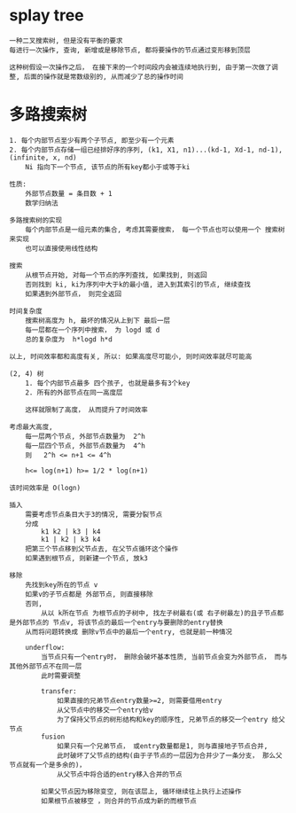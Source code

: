 # splay tree
    一种二叉搜索树, 但是没有平衡的要求
    每进行一次操作, 查询, 新增或是移除节点, 都将要操作的节点通过变形移到顶层

    这种树假设一次操作之后， 在接下来的一个时间段内会被连续地执行到, 由于第一次做了调整, 后面的操作就是常数级别的, 从而减少了总的操作时间

# 多路搜索树
    1. 每个内部节点至少有两个子节点, 即至少有一个元素
    2. 每个内部节点存储一组已经排好序的序列, (k1, X1, n1)...(kd-1, Xd-1, nd-1), (infinite, x, nd)
        Ni 指向下一个节点, 该节点的所有key都小于或等于ki

    性质:
        外部节点数量 = 条目数 + 1
        数学归纳法

    多路搜索树的实现
        每个内部节点是一组元素的集合, 考虑其需要搜索， 每一个节点也可以使用一个 搜索树 来实现
        也可以直接使用线性结构

    搜索
        从根节点开始, 对每一个节点的序列查找, 如果找到, 则返回
        否则找到 ki, ki为序列中大于k的最小值, 进入到其索引的节点, 继续查找
        如果遇到外部节点， 则完全返回

    时间复杂度
        搜索树高度为 h, 最坏的情况从上到下 最后一层
        每一层都在一个序列中搜索， 为 logd 或 d
        总的复杂度为  h*logd h*d

    以上, 时间效率都和高度有关, 所以: 如果高度尽可能小, 则时间效率就尽可能高

    (2, 4) 树
        1. 每个内部节点最多 四个孩子, 也就是最多有3个key
        2. 所有的外部节点在同一高度层

        这样就限制了高度， 从而提升了时间效率

    考虑最大高度,
        每一层两个节点, 外部节点数量为  2^h
        每一层四个节点, 外部节点数量为  4^h
        则   2^h <= n+1 <= 4^h

        h<= log(n+1) h>= 1/2 * log(n+1)

    该时间效率是 O(logn)

    插入
        需要考虑节点条目大于3的情况, 需要分裂节点
        分成
            k1 k2 | k3 | k4
            k1 | k2 | k3 k4
        把第三个节点移到父节点去, 在父节点循环这个操作
        如果遇到根节点, 则新建一个节点, 放k3

    移除
        先找到key所在的节点 v
        如果v的子节点都是 外部节点, 则直接移除
        否则,
            从以 k所在节点 为根节点的子树中, 找左子树最右(或 右子树最左)的且子节点都是外部节点的 节点v, 将该节点的最后一个entry与要删除的entry替换
        从而将问题转换成 删除v节点中的最后一个entry, 也就是前一种情况

        underflow:
            当节点只有一个entry时， 删除会破坏基本性质, 当前节点会变为外部节点， 而与其他外部节点不在同一层
            此时需要调整

            transfer:
                如果直接的兄弟节点entry数量>=2, 则需要借用entry
                从父节点中的移交一个entry给v
                为了保持父节点的树形结构和key的顺序性, 兄弟节点的移交一个entry 给父节点
            fusion
                如果只有一个兄弟节点， 或entry数量都是1, 则与直接地子节点合并,
                此时破坏了父节点的结构(由于子节点的一层因为合并少了一条分支， 那么父节点就有一个是多余的)，
                从父节点中将合适的entry移入合并的节点

            如果父节点因为移除变空, 则在该层上, 循环继续往上执行上述操作
            如果根节点被移空 ，则合并的节点成为新的而根节点

